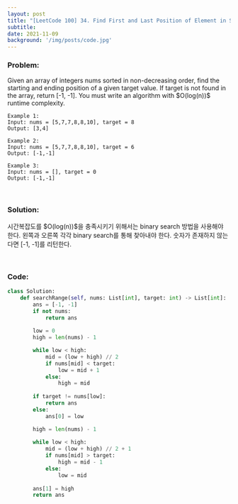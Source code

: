 ```yaml
---
layout: post
title: "[LeetCode 100] 34. Find First and Last Position of Element in Sorted Array"
subtitle: 
date: 2021-11-09
background: '/img/posts/code.jpg'
---
```


<h3>Problem:</h3>
<p>
Given an array of integers nums sorted in non-decreasing order, find the starting and ending position of a given target value.
If target is not found in the array, return [-1, -1].
You must write an algorithm with $O(log(n))$ runtime complexity.
</p>

```
Example 1:
Input: nums = [5,7,7,8,8,10], target = 8
Output: [3,4]

Example 2:
Input: nums = [5,7,7,8,8,10], target = 6
Output: [-1,-1]

Example 3:
Input: nums = [], target = 0
Output: [-1,-1]
```

<br/>
<h3>Solution:</h3>

<p>
시간복잡도를 $O(log(n))$을 충족시키기 위해서는 binary search 방법을 사용해야 한다.
왼쪽과 오른쪽 각각 binary search를 통해 찾아내야 한다. 숫자가 존재하지 않는다면 [-1, -1]를 리턴한다.
</p>

<br/>
<h3>Code:</h3>

```python
class Solution:
    def searchRange(self, nums: List[int], target: int) -> List[int]:
        ans = [-1, -1]
        if not nums:
            return ans
        
        low = 0
        high = len(nums) - 1

        while low < high:
            mid = (low + high) // 2
            if nums[mid] < target:
                low = mid + 1
            else:
                high = mid
        
        if target != nums[low]:
            return ans
        else:
            ans[0] = low

        high = len(nums) - 1
        
        while low < high:
            mid = (low + high) // 2 + 1
            if nums[mid] > target:
                high = mid - 1
            else:
                low = mid
        
        ans[1] = high
        return ans
```
